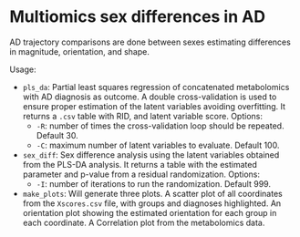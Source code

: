 # Multiomics sex differences in AD

AD trajectory comparisons are done between sexes estimating differences in magnitude, orientation, and shape.

Usage:
- `pls_da`: Partial least squares regression of concatenated metabolomics with AD diagnosis as outcome. A double cross-validation is used to ensure proper estimation of the latent variables avoiding overfitting. It returns a `.csv` table with RID, and latent variable score. Options:
	- `-R`: number of times the cross-validation loop should be repeated. Default 30.
	- `-C`: maximum number of latent variables to evaluate. Default 100.
- `sex_diff`: Sex difference analysis using the latent variables obtained from the PLS-DA analysis. It returns a table with the estimated parameter and p-value from a residual randomization. Options:
	- `-I`: number of iterations to run the randomization. Default 999.
- `make_plots`: Will generate three plots. A scatter plot of all coordinates from the `Xscores.csv` file, with groups and diagnoses highlighted. An orientation plot showing the estimated orientation for each group in each coordinate. A Correlation plot from the metabolomics data.
